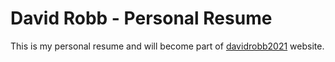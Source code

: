 # David Robb - Personal Resume

This is my personal resume and will become part of [davidrobb2021](https://davidrobb2021.tech) website.

